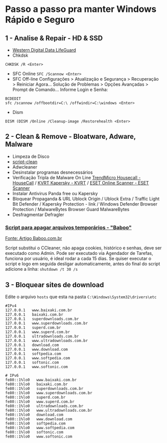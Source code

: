 # Passo a passo pra manter Windows Rápido e Seguro

## **1 - Analise & Repair - HD & SSD** ##
- [Western Digital Data LifeGuard](https://www.windowsrapidoeseguro.com.br/1/)
- Chkdsk
```
CHKDSK /R <Enter>
```
- SFC Online `SFC /Scannow <Enter>`
- SFC Off-line
Configurações > Atualização e Segurança > Recuperação > Reiniciar Agora...
Solução de Problemas > Opções Avançadas > Prompt de Comando...
Informe Login e Senha:
```
BCDEDIT
sfc /scannow /offbootdir=C:\ /offwindir=C:\windows <Enter>
```
- Dism 
```
DISM (DISM /Online /Cleanup-image /Restorehealth <Enter>
```

## **2 - Clean & Remove - Bloatware, Adware, Malware** ##
- Limpeza de Disco
- [script-clean](https://github.com/tcretton/fast-secure)
- Adwcleaner
- Desinstalar programas desnecessários
- Verificação Tripla de Malware On Line
[TrendMicro Housecall - HouseCall](https://www.trendmicro.com/pt_br/forHome/products/housecall.html) / [KVRT Kapersky - KVRT](https://www.kaspersky.com/downloads/thank-you/free-virus-removal-tool) / [ESET Online Scanner - ESET Scanner](https://www.eset.com/br/antivirus-domestico/online-scanner/)
- Instalar Antivirus Panda free ou Kapersky
- Bloquear Propaganda & URL
Ublock Origin / Ublock Extra / Traffic Light Bit Defender / Kapersky Protection - link / Windows Defender Browser Protection / MalwareBytes Browser Guard MalwareBytes
- Desfragmentar Defragler

### [Script para apagar arquivos temporários - "Baboo"](https://github.com/tcretton/fast-secure)
 [Fonte: Artigo Baboo.com.br](https://www.baboo.com.br/windows-10/conteudo-essencial-windows/script-que-substitui-o-ccleaner/)

Script substitui o CCleaner, não apaga cookies, histórico e senhas, deve ser executado como Admin.
Pode ser executado via Agendador de Tarefas, funciona por usuário, é ideal rodar a cada 15 dias.
Se quiser executar o script e logo em seguida desligar automaticamente, antes do final do script adicione a linha: `shutdown /t 30 /s`

## **3 - Bloquear sites de download** ##
Edite o arquivo `hosts` que esta na pasta `C:\Windows\System32\drivers\etc`

```
#IPv4
127.0.0.1   www.baixaki.com.br
127.0.0.1   baixaki.com.br
127.0.0.1   superdownloads.com.br
127.0.0.1   www.superdownloads.com.br
127.0.0.1   superd.com.br
127.0.0.1   www.superd.com.br
127.0.0.1   ultradownloads.com.br
127.0.0.1   www.ultradownloads.com.br
127.0.0.1   download.com
127.0.0.1   www.download.com
127.0.0.1   softpedia.com
127.0.0.1   www.softpedia.com
127.0.0.1   softonic.com
127.0.0.1   www.softonic.com
 
# IPv6
fe80::1%lo0   www.baixaki.com.br
fe80::1%lo0   baixaki.com.br
fe80::1%lo0   superdownloads.com.br
fe80::1%lo0   www.superdownloads.com.br
fe80::1%lo0   superd.com.br
fe80::1%lo0   www.superd.com.br
fe80::1%lo0   ultradownloads.com.br
fe80::1%lo0   www.ultradownloads.com.br
fe80::1%lo0   download.com
fe80::1%lo0   www.download.com
fe80::1%lo0   softpedia.com
fe80::1%lo0   www.softpedia.com
fe80::1%lo0   softonic.com
fe80::1%lo0   www.softonic.com
```
